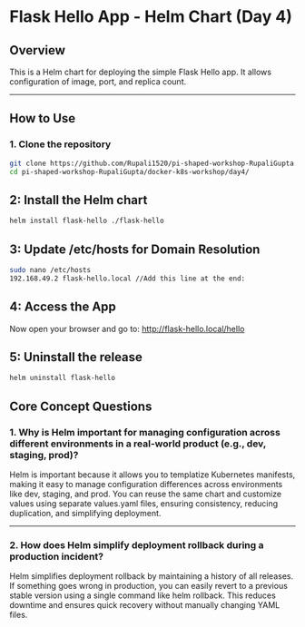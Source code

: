 # Flask Hello App - Helm Chart (Day 4)

## Overview
This is a Helm chart for deploying the simple Flask Hello app. It allows configuration of image, port, and replica count.

---

## How to Use

### 1. Clone the repository

```bash
git clone https://github.com/Rupali1520/pi-shaped-workshop-RupaliGupta.git
cd pi-shaped-workshop-RupaliGupta/docker-k8s-workshop/day4/
```

## 2: Install the Helm chart

```bash
helm install flask-hello ./flask-hello
```

## 3: Update /etc/hosts for Domain Resolution

```bash
sudo nano /etc/hosts
192.168.49.2 flask-hello.local //Add this line at the end:
```

## 4: Access the App

Now open your browser and go to:
http://flask-hello.local/hello

## 5: Uninstall the release
```bash
helm uninstall flask-hello
```


## Core Concept Questions

### 1. Why is Helm important for managing configuration across different environments in a real-world product (e.g., dev, staging, prod)?

Helm is important because it allows you to templatize Kubernetes manifests, making it easy to manage configuration differences across environments like dev, staging, and prod. You can reuse the same chart and customize values using separate values.yaml files, ensuring consistency, reducing duplication, and simplifying deployment.

---

### 2. How does Helm simplify deployment rollback during a production incident?

Helm simplifies deployment rollback by maintaining a history of all releases. If something goes wrong in production, you can easily revert to a previous stable version using a single command like helm rollback. This reduces downtime and ensures quick recovery without manually changing YAML files.

